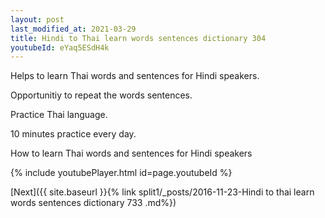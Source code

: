 ```yaml
---
layout: post
last_modified_at: 2021-03-29
title: Hindi to Thai learn words sentences dictionary 304 
youtubeId: eYaq5ESdH4k
---
```

 
 
Helps to learn Thai words and sentences for Hindi speakers.

Opportunitiy to repeat the words sentences. 

Practice Thai language. 
 
10 minutes practice every day. 
 
How to learn Thai words and sentences for Hindi speakers 
 
{% include youtubePlayer.html id=page.youtubeId %}
 
 
[Next]({{ site.baseurl }}{% link  split1/_posts/2016-11-23-Hindi to thai learn words sentences dictionary 733 .md%})
 
